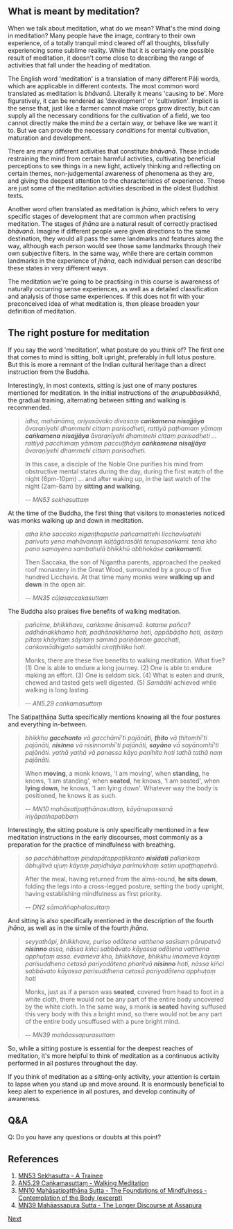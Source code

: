 ## What is meant by meditation?
When we talk about meditation, what do we mean? What's the mind doing in meditation? Many people have the image, contrary to their own experience, of a totally tranquil mind cleared off all thoughts, blissfully experiencing some sublime reality. While that it is certainly one possible result of meditation, it doesn't come close to describing the range of activities that fall under the heading of meditation.

The English word 'meditation' is a translation of many different Pāḷi words, which are applicable in different contexts. The most common word translated as meditation is *bhāvanā*. Literally it means 'causing to be'. More figuratively, it can be rendered as 'development' or 'cultivation'. Implicit is the sense that, just like a farmer cannot make crops grow directly, but can supply all the necessary conditions for the cultivation of a field, we too cannot directly make the mind *be* a certain way, or behave like we want it to. But we can provide the necessary *conditions* for mental cultivation, maturation and development.

There are many different activities that constitute *bhāvanā*. These include restraining the mind from certain harmful activities, cultivating beneficial perceptions to see things in a new light, actively thinking and reflecting on certain themes, non-judgemental awareness of phenomena as they are, and giving the deepest attention to the characteristics of experience. These are just some of the meditation activities described in the oldest Buddhist texts.

Another word often translated as meditation is *jhāna*, which refers to very specific stages of development that are common when practising meditation. The stages of *jhāna* are a natural result of correctly practised *bhāvanā*. Imagine if different people were given directions to the same destination, they would all pass the same landmarks and features along the way, although each person would see those same landmarks through their own subjective filters. In the same way, while there are certain common landmarks in the experience of *jhāna*, each individual person can describe these states in very different ways.

The meditation we're going to be practising in this course is awareness of naturally occurring sense experiences, as well as a detailed classification and analysis of those same experiences. If this does not fit with your preconceived idea of what meditation is, then please broaden your definition of meditation.

## The right posture for meditation
If you say the word 'meditation', what posture do you think of? The first one that comes to mind is sitting, bolt upright, preferably in full lotus posture. But this is more a remnant of the Indian cultural heritage than a direct instruction from the Buddha.

Interestingly, in most contexts, sitting is just one of many postures mentioned for meditation. In the initial instructions of the *anupubbasikkhā*, the gradual training, alternating between sitting and walking is recommended.

> *idha, mahānāma, ariyasāvako divasaṃ **caṅkamena** **nisajjāya** āvaraṇīyehi dhammehi cittaṃ parisodheti, rattiyā paṭhamaṃ yāmaṃ **caṅkamena** **nisajjāya** āvaraṇīyehi dhammehi cittaṃ parisodheti ... rattiyā pacchimaṃ yāmaṃ paccuṭṭhāya **caṅkamena** **nisajjāya** āvaraṇīyehi dhammehi cittaṃ parisodheti.* 
> 
> In this case, a disciple of the Noble One purifies his mind from obstructive mental states during the day, during the first watch of the night (6pm-10pm) ... and after waking up, in the last watch of the night (2am-6am) by **sitting and walking**.
> 
> -- *MN53 sekhasuttaṃ*

At the time of the Buddha, the first thing that visitors to monasteries noticed was monks walking up and down in meditation.

> *atha kho saccako nigaṇṭhaputto pañcamattehi licchavisatehi parivuto yena mahāvanaṃ kūṭāgārasālā tenupasaṅkami. tena kho pana samayena sambahulā bhikkhū abbhokāse **caṅkamanti**.*
> 
> Then Saccaka, the son of Nigantha parents, approached the peaked roof monastery in the Great Wood, surrounded by a group of five hundred Licchavis. At that time many monks were **walking up and down** in the open air.
> 
> -- *MN35 cūḷasaccakasuttaṃ*

The Buddha also praises five benefits of walking meditation.

> *pañcime, bhikkhave, caṅkame ānisaṃsā. katame pañca? addhānakkhamo hoti, padhānakkhamo hoti, appābādho hoti, asitaṃ pītaṃ khāyitaṃ sāyitaṃ sammā pariṇāmaṃ gacchati, caṅkamādhigato samādhi ciraṭṭhitiko hoti.*
> 
> Monks, there are these five benefits to walking meditation. What five? 
> (1) One is able to endure a long journey.
> (2) One is able to endure making an effort.
> (3) One is seldom sick.
> (4) What is eaten and drunk, chewed and tasted gets well digested.
> (5) *Samādhi* achieved while walking is long lasting.
> 
> -- *AN5.29 caṅkamasuttaṃ*

The Satipaṭṭhāṇa Sutta specifically mentions knowing all the four postures and everything in-between.

> *bhikkhu **gacchanto** vā gacchāmī’ti pajānāti, **ṭhito** vā ṭhitomhī’ti pajānāti, **nisinno** vā nisinnomhī’ti pajānāti, **sayāno** vā sayānomhī’ti pajānāti. yathā yathā vā panassa kāyo paṇihito hoti tathā tathā naṃ pajānāti.* 
> 
> When **moving**, a monk knows, 'I am moving', when **standing**, he knows, 'I am standing', when **seated**, he knows, 'I am seated', when **lying down**, he knows, 'I am lying down'. Whatever way the body is positioned, he knows it as such.
> 
> -- *MN10 mahāsatipaṭṭhānasuttaṃ, kāyānupassanā iriyāpathapabbaṃ*

Interestingly, the sitting posture is only specifically mentioned in a few meditation instructions in the early discourses, most commonly as a preparation for the practice of mindfulness with breathing.

> *so pacchābhattaṃ piṇḍapātappaṭikkanto **nisīdati** pallaṅkaṃ ābhujitvā ujuṃ kāyaṃ paṇidhāya parimukhaṃ satiṃ upaṭṭhapetvā.* 
> 
> After the meal, having returned from the alms-round, **he sits down**, folding the legs into a cross-legged posture, setting the body upright, having establishing mindfulness as first priority.
> 
> -- *DN2 sāmaññaphalasuttaṃ*
 
And sitting is also specifically mentioned in the description of the fourth *jhāna*, as well as in the simile of the fourth *jhāna*.

> *seyyathāpi, bhikkhave, puriso odātena vatthena sasīsaṃ pārupetvā **nisinno** assa, nāssa kiñci sabbāvato kāyassa odātena vatthena apphuṭaṃ assa. evameva kho, bhikkhave, bhikkhu imameva kāyaṃ parisuddhena cetasā pariyodātena pharitvā **nisinno** hoti, nāssa kiñci sabbāvato kāyassa parisuddhena cetasā pariyodātena apphuṭaṃ hoti* 
> 
> Monks, just as if a person was **seated**, covered from head to foot in a white cloth, there would not be any part of the entire body uncovered by the white cloth. In the same way, a monk **is seated** having suffused this very body with this a bright mind, so there would not be any part of the entire body unsuffused with a pure bright mind. 
> 
> -- *MN39 mahāassapurasuttaṃ*

So, while a sitting posture is essential for the deepest reaches of meditation, it's more helpful to think of meditation as a continuous activity performed in all postures throughout the day.

If you think of meditation as a sitting-only activity, your attention is certain to lapse when you stand up and move around. It is enormously beneficial to keep alert to experience in all postures, and develop continuity of awareness.

## Q&A

Q: Do you have any questions or doubts at this point?

## References
1. <a href="9.1.%20Sutta%20References.html#mn53-sekhasutta-a-trainee">MN53 Sekhasutta - A Trainee</a>
2. <a href="9.1.%20Sutta%20References.html#an529-cankamasuttam-walking-meditation">AN5.29 Caṅkamasuttaṃ - Walking Meditation</a>
3. <a href="9.1.%20Sutta%20References.html#mn10-mahasatipatthana-sutta-the-foundations-of-mindfulness-contemplation-of-the-body-excerpt">MN10 Mahāsatipaṭṭhāna Sutta - The Foundations of Mindfulness - Contemplation of the Body (excerpt)</a>
4. <a href="9.1.%20Sutta%20References.html#mn39-mahaassapura-sutta-the-longer-discourse-at-assapura">MN39 Mahāassapura Sutta - The Longer Discourse at Assapura</a>




<a href="1. The Six Senses.html">Next</a>

